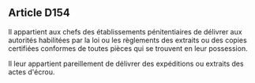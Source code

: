 Article D154
----
Il appartient aux chefs des établissements pénitentiaires de délivrer aux
autorités habilitées par la loi ou les règlements des extraits ou des copies
certifiées conformes de toutes pièces qui se trouvent en leur possession.

Il leur appartient pareillement de délivrer des expéditions ou extraits des
actes d'écrou.
